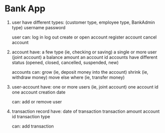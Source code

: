  # Bank App

1. user
    have different types: (customer type, employee type, BankAdmin type)
        username
        password

    user can:
        log in
        log out
        create or open account
        register account
        cancel account

2. account
    have:
        a few type (ie, checking or saving)
        a single or more user (joint account)
        a balance amount
        an account id
        accounts have different status (opened, closed, cancelled, suspended, new)

    accounts can:
        grow (ie, deposit money into the account)
        shrink (ie, withdraw money)
        move else where (ie, transfer money)

3. user-account
    have:
        one or more users (ie, joint account)
        one account id
        one account creation date

    can: 
        add or remove user 

4. transaction record
    have:
        date of transaction
        transaction amount
        account id
        transaction type

    can:
        add transaction